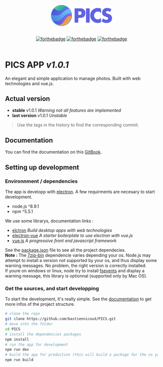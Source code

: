 <div align="center" style="margin-bottom:60px;">
  <img src ="src/renderer/assets/img/logo.svg" width="40%"/><br><br>

  [![forthebadge](http://forthebadge.com/images/badges/uses-js.svg)](http://forthebadge.com)
  [![forthebadge](http://forthebadge.com/images/badges/made-with-vue.svg)](http://forthebadge.com)
  [![forthebadge](http://forthebadge.com/images/badges/winter-is-coming.svg)](http://forthebadge.com)

</div>


# PICS APP *v1.0.1*
An elegant and simple application to manage photos. Built with web technologies and vue.js.

## Actual version
- **stable** v1.0.1 *Warning not all features are implemented*
- **last version** v1.0.1 *Unstable*
> Use the tags in the history to find the corresponding commit.

## Documentation
You can find the documentation on this [GitBook](https://bastiennicoud.gitbooks.io/pics).

## Setting up development
### Environnment / dependencies
The app is developp with [electron](https://electronjs.org/). A few requirments are necesary to start development.

- node.js ^8.9.1
- npm ^5.5.1

We use some librarys, documentation links :
- [elctron](https://electronjs.org/docs) *Build desktop apps with web technologies*
- [electron-vue](https://github.com/SimulatedGREG/electron-vue) *A starter boilerplate to use electron with vue.js*
- [vue.js](https://vuejs.org/) *A progressive front end javascript framework*

See the [package.json](package.json) file to see all the project dependecies.  
**Note :** The [7zip-bin](https://www.npmjs.com/package/7zip-bin) dependencie varies depending your os. Node.js may attempt to install a version not supported by your os, and thus display some warning messages. No problem, the right version is correctly installed.  
If youre on windows or linux, node try to install [fsevents](https://www.npmjs.com/package/fsevents) and display a warning message, this library is optionnal (supported only by Mac OS).


### Get the sources, and start developping
To start the development, it's really simple. See the [documentation](https://bastiennicoud.gitbooks.io/pics) to get more infos of the project structure.
```bash
# clone the repo
git clone https://github.com/bastiennicoud/PICS.git
# move into the folder
cd PICS
# install the dependencies packages
npm install
# run the app for development
npm run dev
# build the app for production (this will build a package for the os you are on)
npm run build
```